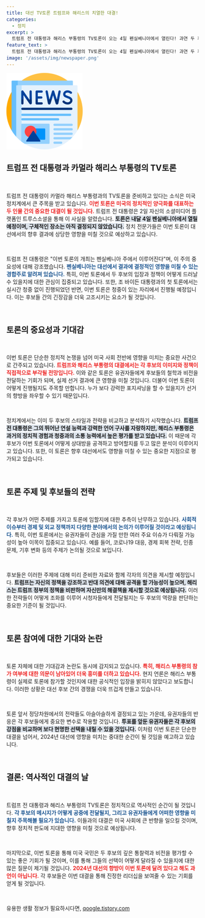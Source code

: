 ```yaml
---
title: 대선 TV토론 트럼프와 해리스의 치열한 대결!
categories:
  - 정치
excerpt: >
  트럼프 전 대통령과 해리스 부통령의 TV토론이 오는 4일 펜실베니아에서 열린다! 과연 두 후보의 대결은 어떻게 전개될까? 청중과 함께하는 이 특별한 토론, 기대감을 높인다!
feature_text: >
  트럼프 전 대통령과 해리스 부통령의 TV토론이 오는 4일 펜실베니아에서 열린다! 과연 두 후보의 대결은 어떻게 전개될까? 청중과 함께하는 이 특별한 토론, 기대감을 높인다!
image: '/assets/img/newspaper.png'
---
```


<p><img src="/assets/img/newspaper.png" alt="kimp 속보" /></p>

<h2 data-ke-size="size26">트럼프 전 대통령과 카멀라 해리스 부통령의 TV토론</h2>

<p data-ke-size="size16">&nbsp;</p>

<p>트럼프 전 대통령이 카멀라 해리스 부통령과의 TV토론을 준비하고 있다는 소식은 미국 정치계에서 큰 주목을 받고 있습니다. <b><span style="color: #ee2323;">이번 토론은 미국의 정치적인 양극화를 대표하는 두 인물 간의 중요한 대결이 될 것입니다.</span></b> 트럼프 전 대통령은 2일 자신의 소셜미디어 플랫폼인 트루스소셜을 통해 이 사실을 알렸습니다. <b><span style="background-color: #21538527;">토론은 내달 4일 펜실베니아에서 열릴 예정이며, 구체적인 장소는 아직 결정되지 않았습니다.</span></b> 정치 전문가들은 이번 토론이 대선에서의 향후 결과에 상당한 영향을 미칠 것으로 예상하고 있습니다. </p>

<p><br></p>

<p>트럼프 전 대통령은 "이번 토론의 개최는 펜실베니아 주에서 이루어진다"며, 이 주의 중요성에 대해 강조했습니다. <b><span style="color: #1a5490;">펜실베니아는 대선에서 결과에 결정적인 영향을 미칠 수 있는 경합주로 알려져 있습니다.</span></b> 특히, 이번 토론에서 두 후보의 입장과 정책이 어떻게 드러날 수 있을지에 대한 관심이 집중되고 있습니다. 또한, 조 바이든 대통령과의 첫 토론에서는 실시간 청중 없이 진행되었던 반면, 이번 토론은 청중이 있는 자리에서 진행될 예정입니다. 이는 후보들 간의 긴장감을 더욱 고조시키는 요소가 될 것입니다. </p>

<p data-ke-size="size16">&nbsp;</p>

<h2 data-ke-size="size26">토론의 중요성과 기대감</h2>

<p data-ke-size="size16">&nbsp;</p>

<p>이번 토론은 단순한 정치적 논쟁을 넘어 미국 사회 전반에 영향을 미치는 중요한 사건으로 간주되고 있습니다. <b><span style="color: #ee2323;">트럼프와 해리스 부통령의 대결에서는 각 후보의 이미지와 정책이 직접적으로 부각될 전망입니다.</span></b> 이와 같은 토론은 유권자들에게 후보들의 철학과 비전을 전달하는 기회가 되며, 실제 선거 결과에 큰 영향을 미칠 것입니다. 더불어 이번 토론이 어떻게 진행될지도 주목할 만합니다. 누가 보다 강력한 포지셔닝을 할 수 있을지가 선거의 향방을 좌우할 수 있기 때문입니다.</p>

<p><br></p>

<p>정치계에서는 이미 두 후보의 스타일과 전략을 비교하고 분석하기 시작했습니다. <b><span style="background-color: #21538527;">트럼프 전 대통령은 그의 뛰어난 연설 능력과 강력한 언어 구사를 자랑하지만, 해리스 부통령은 과거의 정치적 경험과 청중과의 소통 능력에서 높은 평가를 받고 있습니다.</span></b> 이 때문에 각 후보가 이번 토론에서 어떻게 상대방을 공격하고 방어할지를 두고 많은 분석이 이루어지고 있습니다. 또한, 이 토론은 향후 대선에서도 영향을 미칠 수 있는 중요한 지점으로 평가되고 있습니다. </p>

<p data-ke-size="size16">&nbsp;</p>

<h2 data-ke-size="size26">토론 주제 및 후보들의 전략</h2>

<p data-ke-size="size16">&nbsp;</p>

<p>각 후보가 어떤 주제를 가지고 토론에 임할지에 대한 추측이 난무하고 있습니다. <b><span style="color: #1a5490;">사회적 이슈부터 경제 및 외교 정책까지 다양한 분야에서의 논의가 이루어질 것이라고 예상됩니다.</span></b> 특히, 이번 토론에서는 유권자들이 관심을 가질 만한 여러 주요 이슈가 다뤄질 가능성이 높아 이목이 집중되고 있습니다. 예를 들어, 코로나19 대응, 경제 회복 전략, 인종 문제, 기후 변화 등의 주제가 논의될 것으로 보입니다. </p>

<p><br></p>

<p>후보들은 이러한 주제에 대해 미리 준비한 자료와 함께 각자의 의견을 제시할 예정입니다. <b><span style="background-color: #21538527;">트럼프는 자신의 정책을 강조하고 반대 의견에 대해 공격을 할 가능성이 높으며, 해리스는 트럼프 정부의 정책을 비판하며 자신만의 해결책을 제시할 것으로 예상됩니다.</span></b> 이러한 전략들이 어떻게 조화를 이루어 시청자들에게 전달될지는 두 후보의 역량을 판단하는 중요한 기준이 될 것입니다. </p>

<p data-ke-size="size16">&nbsp;</p>

<h2 data-ke-size="size26">토론 참여에 대한 기대와 논란</h2>

<p data-ke-size="size16">&nbsp;</p>

<p>토론 자체에 대한 기대감과 논란도 동시에 감지되고 있습니다. <b><span style="color: #ee2323;">특히, 해리스 부통령의 참가 여부에 대한 의문이 남아있어 더욱 흥미를 더하고 있습니다.</span></b> 현지 언론은 해리스 부통령이 실제로 토론에 참가할 것인지에 대한 공식적인 입장을 밝히지 않았다고 보도합니다. 이러한 상황은 대선 후보 간의 경쟁을 더욱 뜨겁게 만들고 있습니다. </p>

<p><br></p>

<p>토론 앞서 정당차원에서의 전략들도 아슬아슬하게 결정되고 있는 가운데, 유권자들의 반응은 각 후보들에게 중요한 변수로 작용할 것입니다. <b><span style="background-color: #21538527;">투표를 앞둔 유권자들은 각 후보의 강점을 비교하며 보다 현명한 선택을 내릴 수 있을 것입니다.</span></b> 이처럼 이번 토론은 단순한 대결을 넘어서, 2024년 대선에 영향을 미치는 중대한 순간이 될 것임을 예고하고 있습니다. </p>

<p data-ke-size="size16">&nbsp;</p>

<h2 data-ke-size="size26">결론: 역사적인 대결의 날</h2>

<p data-ke-size="size16">&nbsp;</p>

<p>트럼프 전 대통령과 해리스 부통령의 TV토론은 정치적으로 역사적인 순간이 될 것입니다. <b><span style="color: #1a5490;">각 후보의 메시지가 어떻게 공중에 전달될지, 그리고 유권자들에게 어떠한 영향을 미칠지 주목해볼 필요가 있습니다.</span></b> 이들과의 대결은 미국 사회에 큰 반향을 일으킬 것이며, 향후 정치적 판도에 지대한 영향을 미칠 것으로 예상됩니다. </p>

<p><br></p>

<p>마지막으로, 이번 토론을 통해 미국 국민은 두 후보의 깊은 통찰력과 비전을 평가할 수 있는 좋은 기회가 될 것이며, 이를 통해 그들의 선택이 어떻게 달라질 수 있을지에 대한 많은 질문이 제기될 것입니다. <b><span style="color: #ee2323;">2024년 대선의 향방이 이번 토론에 달려 있다고 해도 과언이 아닙니다.</span></b> 각 후보들은 이번 대결을 통해 진정한 리더십을 보여줄 수 있는 기회를 얻게 될 것입니다. </p>

<p data-ke-size="size16">&nbsp;</p>
유용한 생활 정보가 필요하시다면, <a href="https://qoogle.tistory.com" rel="dofollow">qoogle.tistory.com</a>


